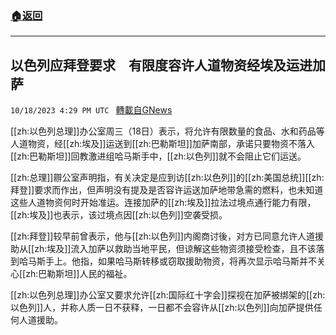 ###  [:house:返回](README.md)
---


## 以色列应拜登要求　有限度容许人道物资经埃及运进加萨
`10/18/2023 4:29 PM UTC ` [轉載自GNews](https://gnews.org/articles/1850976)

[[zh:以色列总理]]办公室周三（18日）表示，将允许有限数量的食品、水和药品等人道物资，经[[zh:埃及]]运送到[[zh:巴勒斯坦]]加萨南部，承诺只要物资不落入[[zh:巴勒斯坦]]回教激进组哈马斯手中，[[zh:以色列]]就不会阻止它们运送。

[[zh:总理]]辧公室声明指，有关决定是应到访[[zh:以色列]]的[[zh:美国总统]][[zh:拜登]]要求而作出，但声明没有提及是否容许运送加萨地带急需的燃料，也未知道这些人道物资何时开始准运。连接加萨的[[zh:埃及]]拉法过境点通行能力有限，[[zh:埃及]]也表示，该过境点因[[zh:以色列]]空袭受损。

[[zh:拜登]]较早前曾表示，他与[[zh:以色列]]内阁商讨後，对方已同意允许人道援助从[[zh:埃及]]流入加萨以救助当地平民，但谅解这些物资须接受检查，且不该落到哈马斯手上。他指，如果哈马斯转移或窃取援助物资，将再次显示哈马斯并不关心[[zh:巴勒斯坦]]人民的福祉。

[[zh:以色列总理]]办公室又要求允许[[zh:国际红十字会]]探视在加萨被绑架的[[zh:以色列]]人，并称人质一日不获释，一日都不会容许从[[zh:以色列]]向加萨提供任何人道援助。
